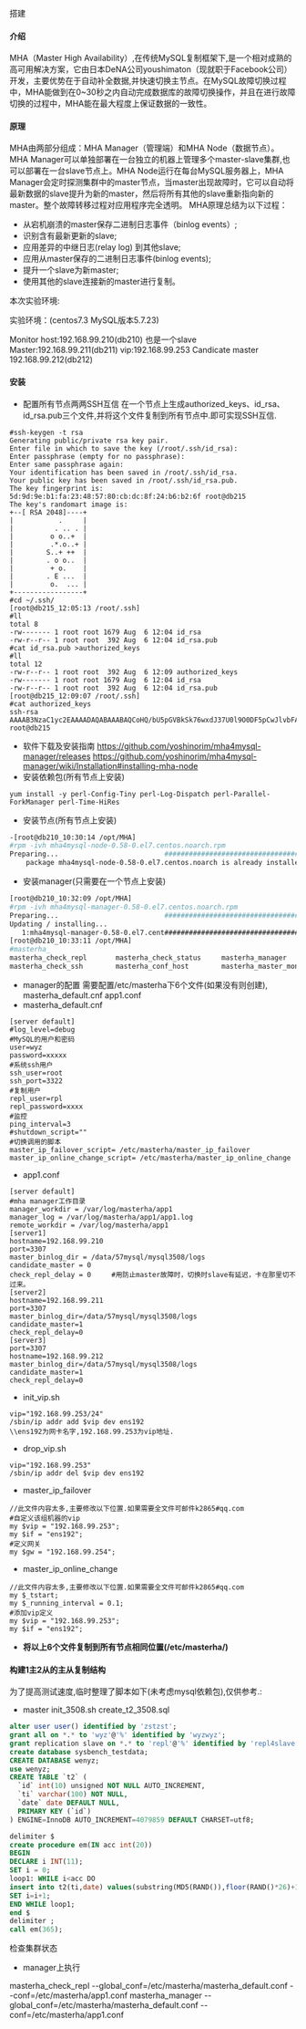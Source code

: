 搭建


#### 介绍

MHA（Master High Availability）,在传统MySQL复制框架下,是一个相对成熟的高可用解决方案，它由日本DeNA公司youshimaton（现就职于Facebook公司）开发，主要优势在于自动补全数据,并快速切换主节点。在MySQL故障切换过程中，MHA能做到在0~30秒之内自动完成数据库的故障切换操作，并且在进行故障切换的过程中，MHA能在最大程度上保证数据的一致性。
#### 原理
MHA由两部分组成：MHA Manager（管理端）和MHA Node（数据节点）。MHA Manager可以单独部署在一台独立的机器上管理多个master-slave集群,也可以部署在一台slave节点上。MHA Node运行在每台MySQL服务器上，MHA Manager会定时探测集群中的master节点，当master出现故障时，它可以自动将最新数据的slave提升为新的master，然后将所有其他的slave重新指向新的master。整个故障转移过程对应用程序完全透明。
MHA原理总结为以下过程：
- 从宕机崩溃的master保存二进制日志事件（binlog events）;
- 识别含有最新更新的slave;
- 应用差异的中继日志(relay log) 到其他slave;
- 应用从master保存的二进制日志事件(binlog events);
- 提升一个slave为新master;
- 使用其他的slave连接新的master进行复制。

本次实验环境:

实验环境：(centos7.3 MySQL版本5.7.23)


Monitor host:192.168.99.210(db210) 也是一个slave
Master:192.168.99.211(db211)
vip:192.168.99.253
Candicate master 192.168.99.212(db212)

#### 安装
- 配置所有节点两两SSH互信
 在一个节点上生成authorized_keys、id_rsa、id_rsa.pub三个文件,并将这个文件复制到所有节点中.即可实现SSH互信.
```
#ssh-keygen -t rsa 
Generating public/private rsa key pair.
Enter file in which to save the key (/root/.ssh/id_rsa): 
Enter passphrase (empty for no passphrase): 
Enter same passphrase again: 
Your identification has been saved in /root/.ssh/id_rsa.
Your public key has been saved in /root/.ssh/id_rsa.pub.
The key fingerprint is:
5d:9d:9e:b1:fa:23:48:57:80:cb:dc:8f:24:b6:b2:6f root@db215
The key's randomart image is:
+--[ RSA 2048]----+
|           .     |
|          . .. . |
|         o o..+  |
|         .*.o..+ |
|        S..+ ++  |
|        . o o..  |
|         + o.    |
|        . E ...  |
|         o.  ... |
+-----------------+
#cd ~/.ssh/
[root@db215_12:05:13 /root/.ssh]  
#ll
total 8
-rw------- 1 root root 1679 Aug  6 12:04 id_rsa
-rw-r--r-- 1 root root  392 Aug  6 12:04 id_rsa.pub
#cat id_rsa.pub >authorized_keys
#ll
total 12
-rw-r--r-- 1 root root  392 Aug  6 12:09 authorized_keys
-rw------- 1 root root 1679 Aug  6 12:04 id_rsa
-rw-r--r-- 1 root root  392 Aug  6 12:04 id_rsa.pub
[root@db215_12:09:07 /root/.ssh]  
#cat authorized_keys 
ssh-rsa AAAAB3NzaC1yc2EAAAADAQABAAABAQCoHQ/bU5pGVBkSk76wxdJ37U0l9O0DF5pCwJlvbFAr96pfBLu30/1hZ+tX/yrLF//Y68qC2fV2og4I5o25e5c9HYbiTiaC4mqO42ij3rBe96H1FUGG5/3sYvuTmPXXI2Sh+mlqM/1omnl0wjTVc0QXZhDTEqfB2p6AWjvCq5xkPKxB+smtEHlJiymKnQhd+jffpsrW50KLbbCr+mKb3DXyquuHDYEze2WrK6+RHEZtOyOedrTqV5yzv3rj/4ecehTzdEE8XPvvnu0cALQExHtNVQ3II9x3FprYTBFL9/klG9f8FfABLv6EhLIg67nZnpFC2f0ihgQf8KJsT8KIf9HD root@db215

``` 


- 软件下载及安装指南
https://github.com/yoshinorim/mha4mysql-manager/releases
https://github.com/yoshinorim/mha4mysql-manager/wiki/Installation#installing-mha-node
- 安装依赖包(所有节点上安装)
``` 
yum install -y perl-Config-Tiny perl-Log-Dispatch perl-Parallel-ForkManager perl-Time-HiRes
```
- 安装节点(所有节点上安装)
```bash
-[root@db210_10:30:14 /opt/MHA]  
#rpm -ivh mha4mysql-node-0.58-0.el7.centos.noarch.rpm 
Preparing...                          ################################# [100%]
	package mha4mysql-node-0.58-0.el7.centos.noarch is already installed
```
- 安装manager(只需要在一个节点上安装)

```bash
[root@db210_10:32:09 /opt/MHA]  
#rpm -ivh mha4mysql-manager-0.58-0.el7.centos.noarch.rpm 
Preparing...                          ################################# [100%]
Updating / installing...
   1:mha4mysql-manager-0.58-0.el7.cent################################# [100%]
[root@db210_10:33:11 /opt/MHA]  
#masterha_
masterha_check_repl       masterha_check_status     masterha_manager          masterha_master_switch    masterha_stop             
masterha_check_ssh        masterha_conf_host        masterha_master_monitor   masterha_secondary_check  

```

- manager的配置
需要配置/etc/masterha下6个文件(如果没有则创建), masterha_default.cnf app1.conf 
- masterha_default.cnf
```
[server default]
#log_level=debug
#MySQL的用户和密码
user=wyz
password=xxxxx
#系统ssh用户
ssh_user=root
ssh_port=3322
#复制用户
repl_user=rpl
repl_password=xxxx
#监控
ping_interval=3
#shutdown_script=""
#切换调用的脚本
master_ip_failover_script= /etc/masterha/master_ip_failover
master_ip_online_change_script= /etc/masterha/master_ip_online_change
```
- app1.conf
```
[server default]
#mha manager工作目录
manager_workdir = /var/log/masterha/app1
manager_log = /var/log/masterha/app1/app1.log
remote_workdir = /var/log/masterha/app1
[server1]
hostname=192.168.99.210
port=3307
master_binlog_dir = /data/57mysql/mysql3508/logs
candidate_master = 0
check_repl_delay = 0     #用防止master故障时，切换时slave有延迟，卡在那里切不过来。
[server2]
hostname=192.168.99.211
port=3307
master_binlog_dir=/data/57mysql/mysql3508/logs
candidate_master=1
check_repl_delay=0
[server3]
port=3307
hostname=192.168.99.212
master_binlog_dir=/data/57mysql/mysql3508/logs
candidate_master=1
check_repl_delay=0
```
- init_vip.sh
```
vip="192.168.99.253/24"
/sbin/ip addr add $vip dev ens192
\\ens192为网卡名字,192.168.99.253为vip地址.
```
- drop_vip.sh
```
vip="192.168.99.253"
/sbin/ip addr del $vip dev ens192
```
- master_ip_failover
```
//此文件内容太多,主要修改以下位置.如果需要全文件可邮件k2865#qq.com
#自定义该组机器的vip
my $vip = "192.168.99.253";
my $if = "ens192";
#定义网关
my $gw = "192.168.99.254";
```
- master_ip_online_change
```
//此文件内容太多,主要修改以下位置.如果需要全文件可邮件k2865#qq.com
my $_tstart;
my $_running_interval = 0.1;
#添加vip定义
my $vip = "192.168.99.253";
my $if = "ens192";
```
- **将以上6个文件复制到所有节点相同位置(/etc/masterha/)**

#### 构建1主2从的主从复制结构
为了提高测试速度,临时整理了脚本如下(未考虑mysql依赖包),仅供参考.:
- master
init_3508.sh
create_t2_3508.sql
```sql
alter user user() identified by 'zstzst';
grant all on *.* to 'wyz'@'%' identified by 'wyzwyz';
grant replication slave on *.* to 'repl'@'%' identified by 'repl4slave';
create database sysbench_testdata;
CREATE DATABASE wenyz;
use wenyz;
CREATE TABLE `t2` (
  `id` int(10) unsigned NOT NULL AUTO_INCREMENT,
  `ti` varchar(100) NOT NULL,
  `date` date DEFAULT NULL,
  PRIMARY KEY (`id`)
) ENGINE=InnoDB AUTO_INCREMENT=4079859 DEFAULT CHARSET=utf8;

delimiter $
create procedure em(IN acc int(20))
BEGIN
DECLARE i INT(11);
SET i = 0;
loop1: WHILE i<acc DO
insert into t2(ti,date) values(substring(MD5(RAND()),floor(RAND()*26)+1,15),now()) ;
SET i=i+1;
END WHILE loop1;
end $
delimiter ;
call em(365);

```
检查集群状态
- manager上执行

masterha_check_repl --global_conf=/etc/masterha/masterha_default.conf --conf=/etc/masterha/app1.conf
masterha_manager  --global_conf=/etc/masterha/masterha_default.conf --conf=/etc/masterha/app1.conf
